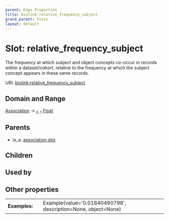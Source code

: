 ```yaml
---
parent: Edge Properties
title: biolink:relative_frequency_subject
grand_parent: Slots
layout: default
---
```


# Slot: relative_frequency_subject


The frequency at which subject and object concepts co-occur in  records within a dataset/cohort, relative to the frequency at which the subject concept appears in these same records.

URI: [biolink:relative_frequency_subject](https://w3id.org/biolink/vocab/relative_frequency_subject)

## Domain and Range

[Association](Association.md) ->  <sub>0..1</sub> [Float](types/Float.md)

## Parents

 *  is_a: [association slot](association_slot.md)

## Children


## Used by


## Other properties

|  |  |  |
| --- | --- | --- |
| **Examples:** | | Example(value='0.01840490798', description=None, object=None) |

